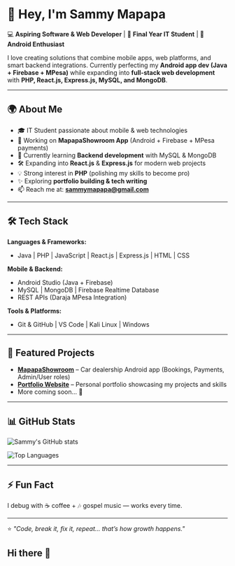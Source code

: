 # 👋 Hey, I'm Sammy Mapapa   

💻 **Aspiring Software & Web Developer** | 🚀 **Final Year IT Student** | 📱 **Android Enthusiast**  

I love creating solutions that combine mobile apps, web platforms, and smart backend integrations. Currently perfecting my **Android app dev (Java + Firebase + MPesa)** while expanding into **full-stack web development** with **PHP, React.js, Express.js, MySQL, and MongoDB**.  

---

## 🌍 About Me  
- 🎓 IT Student passionate about mobile & web technologies  
- 🚗 Working on **MapapaShowroom App** (Android + Firebase + MPesa payments)  
- 🌱 Currently learning **Backend development** with MySQL & MongoDB  
- 🛠 Expanding into **React.js** & **Express.js** for modern web projects  
- 💡 Strong interest in **PHP** (polishing my skills to become pro)  
- ✨ Exploring **portfolio building & tech writing**  
- 📫 Reach me at: **sammymapapa@gmail.com**  

---

## 🛠️ Tech Stack  

**Languages & Frameworks:**  
- Java | PHP | JavaScript | React.js | Express.js | HTML | CSS  

**Mobile & Backend:**  
- Android Studio (Java + Firebase)  
- MySQL | MongoDB | Firebase Realtime Database  
- REST APIs (Daraja MPesa Integration)  

**Tools & Platforms:**  
- Git & GitHub | VS Code | Kali Linux | Windows  

---

## 🚀 Featured Projects  

- [**MapapaShowroom**](https://github.com/sammymapapa/MapapaShowroom) – Car dealership Android app (Bookings, Payments, Admin/User roles)  
- [**Portfolio Website**](https://github.com/sammymapapa/portfolio) – Personal portfolio showcasing my projects and skills  
- More coming soon... 🚧  

---

## 📊 GitHub Stats  

![Sammy's GitHub stats](https://github-readme-stats.vercel.app/api?username=sammymapapa&show_icons=true&theme=radical)  

![Top Languages](https://github-readme-stats.vercel.app/api/top-langs/?username=sammymapapa&layout=compact&theme=radical)  

---

## ⚡ Fun Fact  
I debug with ☕ coffee + 🎶 gospel music — works every time.  

---

⭐️ *"Code, break it, fix it, repeat... that’s how growth happens."*  
## Hi there 👋

<!--
**sammymapapa/sammymapapa** is a ✨ _special_ ✨ repository because its `README.md` (this file) appears on your GitHub profile.

Here are some ideas to get you started:

- 🔭 I’m currently working on ...
- 🌱 I’m currently learning ...
- 👯 I’m looking to collaborate on ...
- 🤔 I’m looking for help with ...
- 💬 Ask me about ...
- 📫 How to reach me: ...
- 😄 Pronouns: ...
- ⚡ Fun fact: ...
-->
